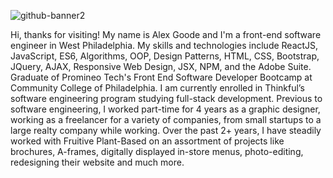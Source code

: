 ![github-banner2](https://github.com/alexgoodestudio/alexgoodestudio/assets/118846944/2bb5ebb1-3ab1-4633-965a-72f50edd9af1)

Hi, thanks for visiting! My name is Alex Goode and I'm a front-end software engineer in West Philadelphia. My skills and technologies include ReactJS, JavaScript, ES6, Algorithms, OOP, Design Patterns, HTML, CSS, Bootstrap, JQuery, AJAX, Responsive Web Design, JSX, NPM, and the Adobe Suite. Graduate of Promineo Tech's Front End Software Developer Bootcamp at Community College of Philadelphia. I am currently enrolled in Thinkful’s software engineering program studying full-stack development. Previous to software engineering, I worked part-time for 4 years as a graphic designer, working as a freelancer for a variety of companies, from small startups to a large realty company while working. Over the past 2+ years, I have steadily worked with Fruitive Plant-Based on an assortment of projects like brochures, A-frames, digitally displayed in-store menus, photo-editing, redesigning their website and much more.

